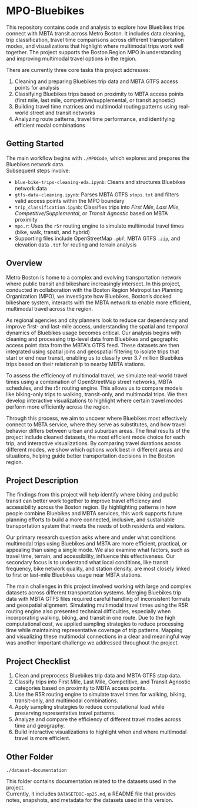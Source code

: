 # MPO-Bluebikes

This repository contains code and analysis to explore how Bluebikes trips connect with MBTA transit across Metro Boston. It includes data cleaning, trip classification, travel time comparisons across different transportation modes, and visualizations that highlight where multimodal trips work well together. The project supports the Boston Region MPO in understanding and improving multimodal travel options in the region.

There are currently three core tasks this project addresses:
1. Cleaning and preparing Bluebikes trip data and MBTA GTFS access points for analysis
2. Classifying Bluebikes trips based on proximity to MBTA access points (first mile, last mile, competitive/supplemental, or transit agnostic)
3. Building travel time matrices and multimodal routing patterns using real-world street and transit networks
4. Analyzing route patterns, travel time performance, and identifying efficient modal combinations

## Getting Started

The main workflow begins with `./MPOCode`, which explores and prepares the Bluebikes network data.  
Subsequent steps involve:

- `blue-bike-trips-cleaning-eda.ipynb`: Cleans and structures Bluebikes network data  
- `gtfs-data-cleaning.ipynb`: Parses MBTA GTFS `stops.txt` and filters valid access points within the MPO boundary  
- `trip_classification.ipynb`: Classifies trips into *First Mile*, *Last Mile*, *Competitive/Supplemental*, or *Transit Agnostic* based on MBTA proximity  
- `mpo.r`: Uses the `r5r` routing engine to simulate multimodal travel times (bike, walk, transit, and hybrid)  
- Supporting files include OpenStreetMap `.pbf`, MBTA GTFS `.zip`, and elevation data `.tif` for routing and terrain analysis
  
## Overview

Metro Boston is home to a complex and evolving transportation network where public transit and bikeshare increasingly intersect. In this project, conducted in collaboration with the Boston Region Metropolitan Planning Organization (MPO), we investigate how Bluebikes, Boston’s docked bikeshare system, interacts with the MBTA network to enable more efficient, multimodal travel across the region.

As regional agencies and city planners look to reduce car dependency and improve first- and last-mile access, understanding the spatial and temporal dynamics of Bluebikes usage becomes critical. Our analysis begins with cleaning and processing trip-level data from Bluebikes and geographic access point data from the MBTA's GTFS feed. These datasets are then integrated using spatial joins and geospatial filtering to isolate trips that start or end near transit, enabling us to classify over 3.7 million Bluebikes trips based on their relationship to nearby MBTA stations.

To assess the efficiency of multimodal travel, we simulate real-world travel times using a combination of OpenStreetMap street networks, MBTA schedules, and the r5r routing engine. This allows us to compare models like biking-only trips to walking, transit-only, and multimodal trips. We then develop interactive visualizations to highlight where certain travel modes perform more efficiently across the region.

Through this process, we aim to uncover where Bluebikes most effectively connect to MBTA service, where they serve as substitutes, and how travel behavior differs between urban and suburban areas. The final results of the project include cleaned datasets, the most efficient mode choice for each trip, and interactive visualizations. By comparing travel durations across different modes, we show which options work best in different areas and situations, helping guide better transportation decisions in the Boston region.

## Project Description

The findings from this project will help identify where biking and public transit can better work together to improve travel efficiency and accessibility across the Boston region. By highlighting patterns in how people combine Bluebikes and MBTA services, this work supports future planning efforts to build a more connected, inclusive, and sustainable transportation system that meets the needs of both residents and visitors.

Our primary research question asks where and under what conditions multimodal trips using Bluebikes and MBTA are more efficient, practical, or appealing than using a single mode. We also examine what factors, such as travel time, terrain, and accessibility, influence this effectiveness. Our secondary focus is to understand what local conditions, like transit frequency, bike network quality, and station density, are most closely linked to first or last-mile Bluebikes usage near MBTA stations.

The main challenges in this project involved working with large and complex datasets across different transportation systems. Merging Bluebikes trip data with MBTA GTFS files required careful handling of inconsistent formats and geospatial alignment. Simulating multimodal travel times using the R5R routing engine also presented technical difficulties, especially when incorporating walking, biking, and transit in one route. Due to the high computational cost, we applied sampling strategies to reduce processing time while maintaining representative coverage of trip patterns. Mapping and visualizing these multimodal connections in a clear and meaningful way was another important challenge we addressed throughout the project.

## Project Checklist

1. Clean and preprocess Bluebikes trip data and MBTA GTFS stop data.
2. Classify trips into First Mile, Last Mile, Competitive, and Transit Agnostic categories based on proximity to MBTA access points.
3. Use the R5R routing engine to simulate travel times for walking, biking, transit-only, and multimodal combinations.
4. Apply sampling strategies to reduce computational load while preserving representative travel patterns.
5. Analyze and compare the efficiency of different travel modes across time and geography.
6. Build interactive visualizations to highlight when and where multimodal travel is more efficient.

## Other Folder

`./dataset-documentation`

This folder contains documentation related to the datasets used in the project.  
Currently, it includes `DATASETDOC-sp25.md`, a README file that provides notes, snapshots, and metadata for the datasets used in this version.
